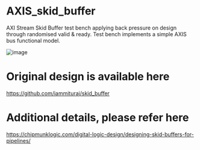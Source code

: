 # AXIS_skid_buffer
AXI Stream Skid Buffer test bench applying back pressure on design through randomised valid & ready.
Test bench implements a simple AXIS bus functional model.

![image](https://github.com/manxoh/AXIS_skid_buffer/assets/33370006/27c47028-29a0-420a-955d-9be13a94cd7e)

# Original design is available here
https://github.com/iammituraj/skid_buffer

# Additional details, please refer here
https://chipmunklogic.com/digital-logic-design/designing-skid-buffers-for-pipelines/

